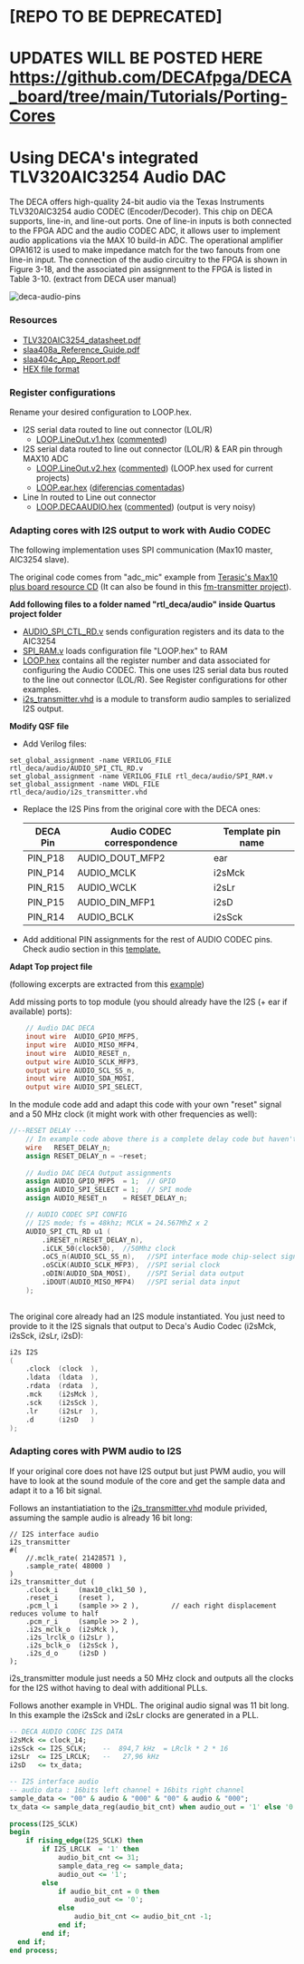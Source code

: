 # [REPO TO BE DEPRECATED]

# UPDATES WILL BE POSTED HERE https://github.com/DECAfpga/DECA_board/tree/main/Tutorials/Porting-Cores



# Using DECA's integrated TLV320AIC3254 Audio DAC

The DECA offers high-quality 24-bit audio via the Texas Instruments TLV320AIC3254 audio
CODEC (Encoder/Decoder). This chip on DECA supports, line-in, and line-out ports. One of line-in
inputs is both connected to the FPGA ADC and the audio CODEC ADC, it allows user to
implement audio applications via the MAX 10 build-in ADC. The operational amplifier OPA1612 is
used to make impedance match for the two fanouts from one line-in input. The connection of the
audio circuitry to the FPGA is shown in Figure 3-18, and the associated pin assignment to the
FPGA is listed in Table 3-10. (extract from DECA user manual)

![deca-audio-pins](images/deca-audio-pins.png)

### Resources

* [TLV320AIC3254_datasheet.pdf](datasheets/TLV320AIC3254_datasheet.pdf) 
* [slaa408a_Reference_Guide.pdf](datasheets/slaa408a_Reference_Guide.pdf) 
* [slaa404c_App_Report.pdf](datasheets/slaa404c_App_Report.pdf) 
* [HEX file format](https://www.intel.com/content/www/us/en/programmable/quartushelp/13.0/mergedProjects/reference/glossary/def_hexfile.htm)

### Register configurations

Rename your desired configuration to LOOP.hex.

* I2S serial data routed to line out connector (LOL/R)  
  * [LOOP.LineOut.v1.hex](LOOP.LineOut.v1.hex) ([commented](LOOP.LineOut.v1.explained.txt))
* I2S serial data routed to line out connector (LOL/R)  & EAR pin through MAX10 ADC
  * [LOOP.LineOut.v2.hex](LOOP.LineOut.v2.hex) ([commented](LOOP.LineOut.v2.explained.txt)) (LOOP.hex used for current projects)
  * [LOOP.ear.hex](LOOP.ear.hex) ([diferencias comentadas](LOOP.ear.diferencias.txt))
* Line In routed to Line out connector
  * [LOOP.DECAAUDIO.hex](LOOP.DECAAUDIO.hex) ([commented](LOOP.DECAAUDIO.explained.txt)) (output is very noisy)

### Adapting cores with I2S output to work with Audio CODEC

The following implementation uses SPI communication (Max10 master, AIC3254 slave).

The original code comes from "adc_mic" example from [Terasic's Max10 plus board resource CD](https://www.terasic.com.tw/cgi-bin/page/archive.pl?Language=English&CategoryNo=218&No=1223&PartNo=4) (It can also be found in this [fm-transmitter project](https://github.com/natanvotre/fm-transmitter/tree/master/src)).

**Add following files to a folder named "rtl_deca/audio" inside Quartus project folder**

* [AUDIO_SPI_CTL_RD.v](../rtl_deca/audio/AUDIO_SPI_CTL_RD.v) sends configuration registers and its data to the AIC3254
* [SPI_RAM.v](../rtl_deca/audio/SPI_RAM.v) loads configuration file "LOOP.hex" to RAM
* [LOOP.hex](../rtl_deca/audio/LOOP.hex) contains all the register number and data associated for configuring the Audio CODEC. This one uses I2S serial data bus routed to the line out connector (LOL/R). See Register configurations for other examples.
*  [i2s_transmitter.vhd](../rtl_deca/audio/i2s_transmitter.vhd) is a module to transform audio samples to serialized I2S output.

**Modify QSF file**

* Add Verilog files:

```
set_global_assignment -name VERILOG_FILE rtl_deca/audio/AUDIO_SPI_CTL_RD.v
set_global_assignment -name VERILOG_FILE rtl_deca/audio/SPI_RAM.v
set_global_assignment -name VHDL_FILE rtl_deca/audio/i2s_transmitter.vhd
```

* Replace the I2S Pins from the original core with the DECA ones:

  | DECA Pin | Audio CODEC correspondence | Template pin name |
  | -------- | -------------------------- | ----------------- |
  | PIN_P18  | AUDIO_DOUT_MFP2            | ear               |
  | PIN_P14  | AUDIO_MCLK                 | i2sMck            |
  | PIN_R15  | AUDIO_WCLK                 | i2sLr             |
  | PIN_P15  | AUDIO_DIN_MFP1             | i2sD              |
  | PIN_R14  | AUDIO_BCLK                 | i2sSck            |

* Add additional PIN assignments for the rest of AUDIO CODEC pins. Check audio section in this [template.](https://github.com/SoCFPGA-learning/DECA/blob/main/Projects/zx48/deca/zx48.qsf)

**Adapt Top project file**

(following excerpts are extracted from this [example](https://github.com/SoCFPGA-learning/DECA/blob/main/Projects/zx48/deca/zx48.sv))

Add missing ports to top module (you should already have the I2S (+ ear if available) ports):

```verilog
	// Audio DAC DECA
	inout wire 	AUDIO_GPIO_MFP5,
	input wire 	AUDIO_MISO_MFP4,
	inout wire 	AUDIO_RESET_n,
	output wire AUDIO_SCLK_MFP3,
	output wire AUDIO_SCL_SS_n,
	inout wire 	AUDIO_SDA_MOSI,
	output wire AUDIO_SPI_SELECT,
```

In the module code add and adapt this code with your own "reset" signal and a 50 MHz clock (it might work with other frequencies as well):

```verilog
//--RESET DELAY ---  
	// In example code above there is a complete delay code but haven't seen benefit on using it yet
	wire   RESET_DELAY_n;
	assign RESET_DELAY_n = ~reset;
	
	// Audio DAC DECA Output assignments
    assign AUDIO_GPIO_MFP5  = 1;  // GPIO
    assign AUDIO_SPI_SELECT = 1;  // SPI mode
    assign AUDIO_RESET_n    = RESET_DELAY_n;    

    // AUDIO CODEC SPI CONFIG
    // I2S mode; fs = 48khz; MCLK = 24.567MhZ x 2
    AUDIO_SPI_CTL_RD u1 (
        .iRESET_n(RESET_DELAY_n), 
        .iCLK_50(clock50),	//50Mhz clock
        .oCS_n(AUDIO_SCL_SS_n),   //SPI interface mode chip-select signal
        .oSCLK(AUDIO_SCLK_MFP3),  //SPI serial clock
        .oDIN(AUDIO_SDA_MOSI),    //SPI Serial data output
        .iDOUT(AUDIO_MISO_MFP4)   //SPI serial data input
    );
    
```

The original core already had an I2S module instantiated. You just need to provide to it the I2S signals that output to Deca's Audio Codec (i2sMck, i2sSck, i2sLr, i2sD):

```verilog
i2s I2S
(
	.clock  (clock  ),
	.ldata  (ldata  ),
	.rdata  (rdata  ),
	.mck    (i2sMck ),
	.sck    (i2sSck ),
	.lr     (i2sLr  ),
	.d      (i2sD   )
);
```



### Adapting cores with PWM audio to I2S

If your original core does not have I2S output but just PWM audio, you will have to look at the sound module of the core and get the sample data and adapt it to a 16 bit signal.  

Follows an instantiatiation to the [i2s_transmitter.vhd](../rtl_deca/audio/i2s_transmitter.vhd) module privided, assuming the sample audio is already 16 bit long:

```
// I2S interface audio
i2s_transmitter 
#(
	//.mclk_rate( 21428571 ),
	.sample_rate( 48000 )	
)
i2s_transmitter_dut (
	.clock_i 	 (max10_clk1_50 ),
	.reset_i 	 (reset ),
	.pcm_l_i 	 (sample >> 2 ),		// each right displacement reduces volume to half
	.pcm_r_i 	 (sample >> 2 ),
	.i2s_mclk_o  (i2sMck ),
	.i2s_lrclk_o (i2sLr ),
	.i2s_bclk_o  (i2sSck ),
	.i2s_d_o     (i2sD )
);

```



i2s_transmitter module just needs a 50 MHz clock and outputs all the clocks for the I2S withot having to deal with additional PLLs.



Follows another example in VHDL. The original audio signal was 11 bit long. In this example the i2sSck and i2sLr clocks are generated in a PLL.

```vhdl
-- DECA AUDIO CODEC I2S DATA
i2sMck <= clock_14;
i2sSck <= I2S_SCLK;    --  894,7 kHz  = LRclk * 2 * 16
i2sLr  <= I2S_LRCLK;   --   27,96 kHz
i2sD   <= tx_data;

-- I2S interface audio
-- audio data : 16bits left channel + 16bits right channel 
sample_data <= "00" & audio & "000" & "00" & audio & "000";  
tx_data <= sample_data_reg(audio_bit_cnt) when audio_out = '1' else '0';
 
process(I2S_SCLK)
begin
	if rising_edge(I2S_SCLK) then
		if I2S_LRCLK  = '1' then			
			audio_bit_cnt <= 31;
			sample_data_reg <= sample_data;
			audio_out <= '1';
		else
			if audio_bit_cnt = 0 then
				audio_out <= '0';				
			else
				audio_bit_cnt <= audio_bit_cnt -1;
			end if;
		end if;
  end if;
end process;

```

